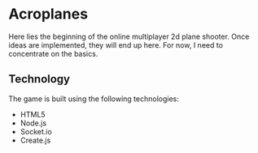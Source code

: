 # Acroplanes
Here lies the beginning of the online multiplayer 2d plane shooter.
Once ideas are implemented, they will end up here. For now, I need to concentrate on the basics.

## Technology
The game is built using the following technologies:
- HTML5
- Node.js
- Socket.io
- Create.js
